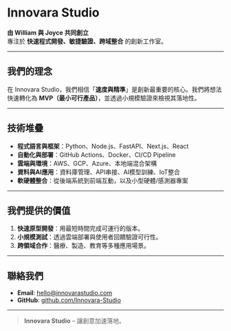 # Innovara Studio

**由 William 與 Joyce 共同創立**  
專注於 **快速程式開發、敏捷驗證、跨域整合** 的創新工作室。

---

## 我們的理念
在 Innovara Studio，我們相信「**速度與精準**」是創新最重要的核心。我們將想法快速轉化為 **MVP（最小可行產品）**，並透過小規模驗證來檢視其落地性。

---

## 技術堆疊
- **程式語言與框架**：Python、Node.js、FastAPI、Next.js、React
- **自動化與部署**：GitHub Actions、Docker、CI/CD Pipeline
- **雲端與環境**：AWS、GCP、Azure、本地端混合架構
- **資料與AI應用**：資料庫管理、API串接、AI模型訓練、IoT整合
- **軟硬體整合**：從後端系統到前端互動，以及小型硬體/感測器專案

---

## 我們提供的價值
1. **快速原型開發**：用最短時間完成可運行的版本。
2. **小規模測試**：透過雲端部署與使用者回饋驗證可行性。
3. **跨領域合作**：醫療、製造、教育等多種應用場景。

---

## 聯絡我們
- **Email**: [hello@innovarastudio.com](mailto:hello@innovarastudio.com)  
- **GitHub**: [github.com/Innovara-Studio](https://github.com/Innovara-Studio)  

---

> **Innovara Studio** – 讓創意加速落地。
